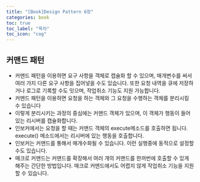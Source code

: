 ```yaml
---
title: "[Book]Design Pattern 6장"
categories: book
toc: true
toc_label: "목차"
toc_icon: "cog"
---
```


## 커맨드 패턴

- 커맨드 패턴을 이용하면 요구 사항을 객체로 캡슐화 할 수 있으며, 매개변수를 써서 여러 가지 다른 요구 사항을 집어넣을 수도 있습니다. 또한 요청 내역을 큐에 저장하거나 로그로 기록할 수도 잇으며, 작업취소 기능도 지원 가능합니다.
- 커맨드 패턴을 이용하면 요청을 하는 객체와 그 요청을 수행하는 객체를 분리시킬 수 있습니다
- 이렇게 분리시키는 과정의 중심에는 커맨드 객체가 있으며, 이 객체가 행동이 들어있는 리시버를 캡슐화합니다.
- 인보커에서는 요청을 할 때는 커맨드 객체의 execute메소드를 호출하면 됩니다. execute() 메소드에서는 리시버에 있는 행동을 호출합니다.
- 인보커는 커맨드를 통해서 매개수화될 수 있습니다. 이런 실행중에 동적으로 설정할 수도 있습니다.
- 매크로 커맨드는 커맨드를 확장해서 여러 개의 커맨드를 한꺼번에 호출할 수 있게 해주는 간단한 방법입니다. 매크로 커맨드에서도 어렵지 않게 작업취소 기능을 지원할 수 있습니다.